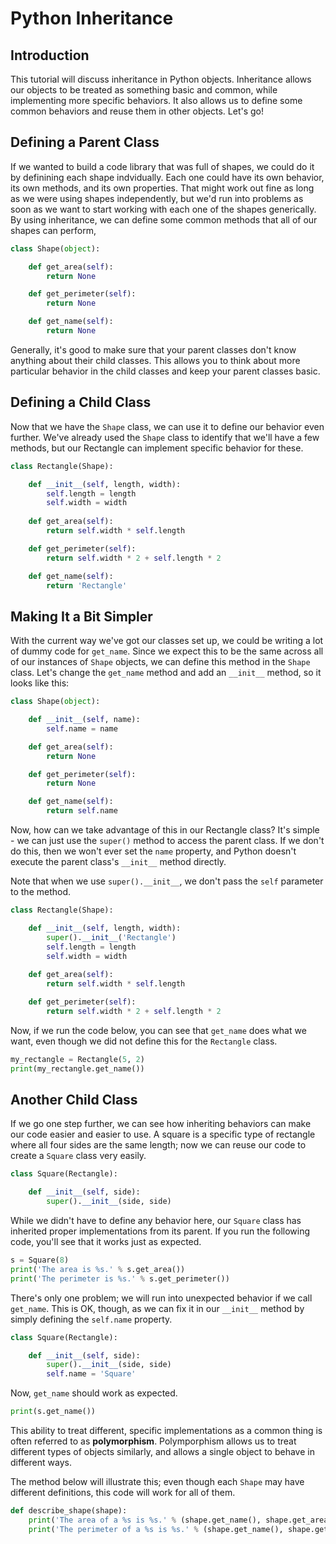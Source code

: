 # Python Inheritance

## Introduction

This tutorial will discuss inheritance in Python objects. Inheritance allows our objects to be treated as something basic and common, while implementing more specific behaviors. It also allows us to define some common behaviors and reuse them in other objects. Let's go!

## Defining a Parent Class

If we wanted to build a code library that was full of shapes, we could do it by definining each shape indvidually. Each one could have its own behavior, its own methods, and its own properties. That might work out fine as long as we were using shapes independently, but we'd run into problems as soon as we want to start working with each one of the shapes generically. By using inheritance, we can define some common methods that all of our shapes can perform, 

```py
class Shape(object):

    def get_area(self):
        return None

    def get_perimeter(self):
        return None

    def get_name(self):
        return None
```

Generally, it's good to make sure that your parent classes don't know anything about their child classes. This allows you to think about more particular behavior in the child classes and keep your parent classes basic.

## Defining a Child Class

Now that we have the `Shape` class, we can use it to define our behavior even further. We've already used the `Shape` class to identify that we'll have a few methods, but our Rectangle can implement specific behavior for these.

```py
class Rectangle(Shape):

    def __init__(self, length, width):
        self.length = length
        self.width = width
    
    def get_area(self):
        return self.width * self.length

    def get_perimeter(self):
        return self.width * 2 + self.length * 2

    def get_name(self):
        return 'Rectangle'

```

## Making It a Bit Simpler

With the current way we've got our classes set up, we could be writing a lot of dummy code for `get_name`. Since we expect this to be the same across all of our instances of `Shape` objects, we can define this method in the `Shape` class. Let's change the `get_name` method and add an `__init__` method, so it looks like this:

```py
class Shape(object):

    def __init__(self, name):
        self.name = name

    def get_area(self):
        return None

    def get_perimeter(self):
        return None

    def get_name(self):
        return self.name
```

Now, how can we take advantage of this in our Rectangle class? It's simple - we can just use the `super()` method to access the parent class. If we don't do this, then we won't ever set the `name` property, and Python doesn't execute the parent class's `__init__` method directly. 

Note that when we use `super().__init__`, we don't pass the `self` parameter to the method.

```py
class Rectangle(Shape):

    def __init__(self, length, width):
        super().__init__('Rectangle')
        self.length = length
        self.width = width
    
    def get_area(self):
        return self.width * self.length

    def get_perimeter(self):
        return self.width * 2 + self.length * 2

```

Now, if we run the code below, you can see that `get_name` does what we want, even though we did not define this for the `Rectangle` class.

```py
my_rectangle = Rectangle(5, 2)
print(my_rectangle.get_name())
```

## Another Child Class

If we go one step further, we can see how inheriting behaviors can make our code easier and easier to use. A square is a specific type of rectangle where all four sides are the same length; now we can reuse our code to create a `Square` class very easily.

```py
class Square(Rectangle):

    def __init__(self, side):
        super().__init__(side, side)

```

While we didn't have to define any behavior here, our `Square` class has inherited proper implementations from its parent. If you run the following code, you'll see that it works just as expected.

```py
s = Square(8)
print('The area is %s.' % s.get_area())
print('The perimeter is %s.' % s.get_perimeter())
```

There's only one problem; we will run into unexpected behavior if we call `get_name`. This is OK, though, as we can fix it in our `__init__` method by simply defining the `self.name` property.


```py
class Square(Rectangle):

    def __init__(self, side):
        super().__init__(side, side)
        self.name = 'Square'

```

Now, `get_name` should work as expected.

```py
print(s.get_name())
```

This ability to treat different, specific implementations as a common thing is often referred to as **polymorphism**. Polymporphism allows us to treat different types of objects similarly, and allows a single object to behave in different ways. 

The method below will illustrate this; even though each `Shape` may have different definitions, this code will work for all of them.

```py
def describe_shape(shape):
    print('The area of a %s is %s.' % (shape.get_name(), shape.get_area()))
    print('The perimeter of a %s is %s.' % (shape.get_name(), shape.get_perimeter()))
```